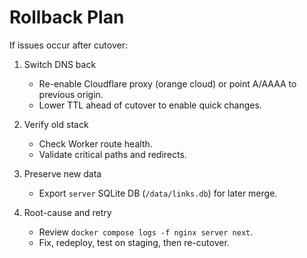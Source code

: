 # Rollback Plan

If issues occur after cutover:

1. Switch DNS back
   - Re-enable Cloudflare proxy (orange cloud) or point A/AAAA to previous origin.
   - Lower TTL ahead of cutover to enable quick changes.

2. Verify old stack
   - Check Worker route health.
   - Validate critical paths and redirects.

3. Preserve new data
   - Export `server` SQLite DB (`/data/links.db`) for later merge.

4. Root-cause and retry
   - Review `docker compose logs -f nginx server next`.
   - Fix, redeploy, test on staging, then re-cutover.
